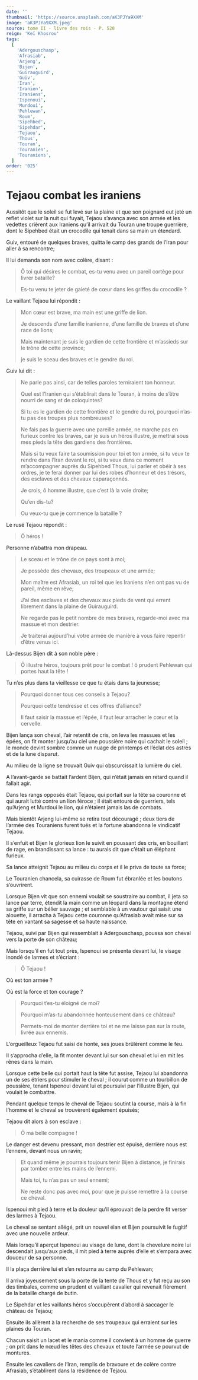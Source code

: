 ```yaml
---
date: ''
thumbnail: 'https://source.unsplash.com/aK3PJYa9XXM'
image: 'aK3PJYa9XXM.jpeg'
source: tome II - livre des rois - P. 520
reign: 'Keï Khosrou'
tags:
  [
    'Adergouschasp',
    'Afrasiab',
    'Arjeng',
    'Bijen',
    'Guirauguird',
    'Guiv',
    'Iran',
    'Iranien',
    'Iraniens',
    'Ispenoui',
    'Murdoui',
    'Pehlewan',
    'Roum',
    'Sipehbed',
    'Sipehdar',
    'Tejaou',
    'Thous',
    'Touran',
    'Touranien',
    'Touraniens',
  ]
order: '025'
---
```


# Tejaou combat les iraniens

Aussitôt que le soleil se fut levé sur la plaine et que son poignard eut jeté un reflet violet sur la nuit qui fuyait, Tejaou s’avança avec son armée et les vedettes crièrent aux Iraniens qu’il arrivait du Touran une troupe guerrière, dont le Sipehbed était un crocodile qui tenait dans sa main un étendard.

Guiv, entouré de quelques braves, quitta le camp des grands de l’Iran pour aller à sa rencontre;

Il lui demanda son nom avec colère, disant :

> Ô toi qui désires le combat, es-tu venu avec un pareil cortège pour livrer bataille?
>
> Es-tu venu te jeter de gaieté de cœur dans les griffes du crocodile ?

Le vaillant Tejaou lui répondit :

> Mon cœur est brave, ma main est une griffe de lion.
>
> Je descends d’une famille iranienne, d’une famille de braves et d’une race de lions;
>
> Mais maintenant je suis le gardien de cette frontière et m’assieds sur le trône de cette province;
>
> je suis le sceau des braves et le gendre du roi.

Guiv lui dit :

> Ne parle pas ainsi, car de telles paroles terniraient ton honneur.
>
> Quel est l’Iranien qui s’établirait dans le Touran, à moins de s’être nourri de sang et de coloquintes?
>
> Si tu es le gardien de cette frontière et le gendre du roi, pourquoi n’as-tu pas des troupes plus nombreuses?
>
> Ne fais pas la guerre avec une pareille armée, ne marche pas en furieux contre les braves, car je suis un héros illustre, je mettrai sous mes pieds la tête des gardiens des frontières.
>
> Mais si tu veux faire ta soumission pour toi et ton armée, si tu veux te rendre dans l’Iran devant le roi, si tu veux dans ce moment m’accompagner auprès du Sipehbed Thous, lui parler et obéir à ses ordres, je te ferai donner par lui des robes d’honneur et des trésors, des esclaves et des chevaux caparaçonnés.
>
> Je crois, ô homme illustre, que c’est là la voie droite;
>
> Qu’en dis-tu?
>
> Ou veux-tu que je commence la bataille ?

Le rusé Tejaou répondit :

> Ô héros !

Personne n’abattra mon drapeau.

> Le sceau et le trône de ce pays sont à moi;
>
> Je possède des chevaux, des troupeaux et une armée;
>
> Mon maître est Afrasiab, un roi tel que les Iraniens n’en ont pas vu de pareil, même en rêve;
>
> J’ai des esclaves et des chevaux aux pieds de vent qui errent librement dans la plaine de Guirauguird.
>
> Ne regarde pas le petit nombre de mes braves, regarde-moi avec ma massue et mon destrier.
>
> Je traiterai aujourd’hui votre armée de manière à vous faire repentir d’être venus ici.

Là-dessus Bijen dit à son noble père :

> Ô illustre héros, toujours prêt pour le combat ! ô prudent Pehlewan qui portes haut la tête !

Tu n’es plus dans ta vieillesse ce que tu étais dans ta jeunesse;

> Pourquoi donner tous ces conseils à Tejaou?
>
> Pourquoi cette tendresse et ces offres d’alliance?
>
> Il faut saisir la massue et l’épée, il faut leur arracher le cœur et la cervelle.

Bijen lança son cheval, l’air retentit de cris, on leva les massues et les épées, on fit monter jusqu’au ciel une poussière noire qui cachait le soleil ; le monde devint sombre comme un nuage de printemps et l’éclat des astres et de la lune disparut.

Au milieu de la ligne se trouvait Guiv qui obscurcissait la lumière du ciel.

A l’avant-garde se battait l’ardent Bijen, qui n’était jamais en retard quand il fallait agir.

Dans les rangs opposés était Tejaou, qui portait sur la tête sa couronne et qui aurait lutté contre un lion féroce ; il était entouré de guerriers, tels qu’Arjeng et Murdoui le lion, qui n’étaient jamais las de combats.

Mais bientôt Arjeng lui-même se retira tout découragé ; deux tiers de l’armée des Touraniens furent tués et la fortune abandonna le vindicatif Tejaou.

Il s’enfuit et Bijen le glorieux lion le suivit en poussant des cris, en bouillant de rage, en brandissant sa lance : tu aurais dit que c’était un éléphant furieux.

Sa lance atteignit Tejaou au milieu du corps et il le priva de toute sa force;

Le Touranien chancela, sa cuirasse de Roum fut ébranlée et les boutons s’ouvrirent.

Lorsque Bijen vit que son ennemi voulait se soustraire au combat, il jeta sa lance par terre, étendit la main comme un léopard dans la montagne étend sa griffe sur un bélier sauvage ; et semblable à un vautour qui saisit une alouette, il arracha à Tejaou cette couronne qu’Afrasiab avait mise sur sa tête en vantant sa sagesse et sa haute naissance.

Tejaou, suivi par Bijen qui ressemblait à Adergouschasp, poussa son cheval vers la porte de son château;

Mais lorsqu’il en fut tout près, Ispenoui se présenta devant lui, le visage inondé de larmes et s’écriant :

> Ô Tejaou !

Où est ton armée ?

Où est la force et ton courage ?

> Pourquoi t’es-tu éloigné de moi?
>
> Pourquoi m’as-tu abandonnée honteusement dans ce château?
>
> Permets-moi de monter derrière toi et ne me laisse pas sur la route, livrée aux ennemis.

L’orgueilleux Tejaou fut saisi de honte, ses joues brûlèrent comme le feu.

Il s’approcha d’elle, la fit monter devant lui sur son cheval et lui en mit les rênes dans la main.

Lorsque cette belle qui portait haut la tête fut assise, Tejaou lui abandonna un de ses étriers pour stimuler le cheval ; il courut comme un tourbillon de poussière, tenant Ispenoui devant lui et poursuivi par l’illustre Bijen, qui voulait le combattre.

Pendant quelque temps le cheval de Tejaou soutint la course, mais à la fin l’homme et le cheval se trouvèrent également épuisés;

Tejaou dit alors à son esclave :

> Ô ma belle compagne !

Le danger est devenu pressant, mon destrier est épuisé, derrière nous est l’ennemi, devant nous un ravin;

> Et quand même je pourrais toujours tenir Bijen à distance, je finirais par tomber entre les mains de l’ennemi.
>
> Mais toi, tu n’as pas un seul ennemi;
>
> Ne reste donc pas avec moi, pour que je puisse remettre à la course ce cheval.

Ispenoui mit pied à terre et la douleur qu’il éprouvait de la perdre fit verser des larmes à Tejaou.

Le cheval se sentant allégé, prit un nouvel élan et Bijen poursuivit le fugitif avec une nouvelle ardeur.

Mais lorsqu’il aperçut Ispenoui au visage de lune, dont la chevelure noire lui descendait jusqu’aux pieds, il mit pied à terre auprès d’elle et s’empara avec douceur de sa personne.

Il la plaça derrière lui et s’en retourna au camp du Pehlewan;

Il arriva joyeusement sous la porte de la tente de Thous et y fut reçu au son des timbales, comme un prudent et vaillant cavalier qui revenait fièrement de la bataille chargé de butin.

Le Sipehdar et les vaillants héros s’occupèrent d’abord à saccager le château de Tejaou;

Ensuite ils allèrent à la recherche de ses troupeaux qui erraient sur les plaines du Touran.

Chacun saisit un lacet et le mania comme il convient à un homme de guerre ; on prit dans le nœud les têtes des chevaux et toute l’armée se pourvut de montures.

Ensuite les cavaliers de l’Iran, remplis de bravoure et de colère contre Afrasiab, s’établirent dans la résidence de Tejaou.
